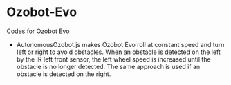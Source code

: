 # Ozobot-Evo
Codes for Ozobot Evo

- AutonomousOzobot.js makes Ozobot Evo roll at constant speed and turn left or right to avoid obstacles. When an obstacle is detected on the left by the IR left front sensor, the left wheel speed is increased until the obstacle is no longer detected. The same approach is used if an obstacle is detected on the right. 
